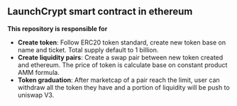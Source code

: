 ## LaunchCrypt smart contract in ethereum

**This repository is responsible for**

-   **Create token**: Follow ERC20 token standard, create new token base on name and ticket. Total supply default to 1 billion.
-   **Create liquidity pairs**: Create a swap pair between new token created and ethereum. The price of token is calculate base on constant product AMM formula.
-   **Token graduation**: After marketcap of a pair reach the limit, user can withdraw all the token they have and a portion of liquidity will be push to uniswap V3.
